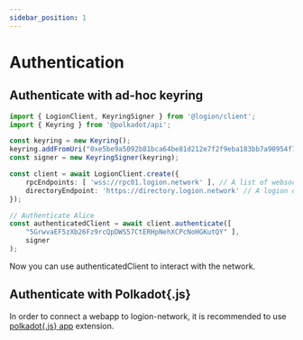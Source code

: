 ```yaml
---
sidebar_position: 1
---
```


# Authentication

## Authenticate with ad-hoc keyring

```typescript
import { LogionClient, KeyringSigner } from '@logion/client';
import { Keyring } from '@polkadot/api';

const keyring = new Keyring();
keyring.addFromUri("0xe5be9a5092b81bca64be81d212e7f2f9eba183bb7a90954f7b76361f6edb5c0a"); // Alice
const signer = new KeyringSigner(keyring);

const client = await LogionClient.create({
    rpcEndpoints: [ 'wss://rpc01.logion.network' ], // A list of websocket endpoints
    directoryEndpoint: 'https://directory.logion.network' // A logion directory
});

// Authenticate Alice
const authenticatedClient = await client.authenticate([
    "5GrwvaEF5zXb26Fz9rcQpDWS57CtERHpNehXCPcNoHGKutQY" ],
    signer
);
```
Now you can use authenticatedClient to interact with the network.

## Authenticate with Polkadot{.js}

In order to connect a webapp to logion-network, it is recommended to use [polkadot{.js} app](../extension/polkadot-js.md) extension.
